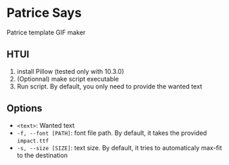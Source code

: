 # Patrice Says
Patrice template GIF maker

## HTUI
1. install Pillow (tested only with 10.3.0)
2. (Optionnal) make script executable
3. Run script. By default, you only need to provide the wanted text

## Options
- `<text>`: Wanted text
- `-f, --font [PATH]`: font file path. By default, it takes the provided `impact.ttf`
- `-s, --size [SIZE]`: text size. By default, it tries to automaticaly max-fit to the destination
